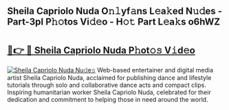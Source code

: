 ## Sheila Capriolo Nuda O𝚗𝚕yf𝚊ns L𝚎a𝚔ed N𝚞𝚍es - Part-3pI P𝚑𝚘tos Vi𝚍𝚎o - H𝚘𝚝 Part L𝚎a𝚔s o6hWZ

# <h2><a href="http://kf7g45r.oniu.top/?m=Sheila+Capriolo+Nuda">🔗👉 🔴 Sheila Capriolo Nuda P𝚑ot𝚘𝚜 V𝚒d𝚎o</a></h2>

[![Sheila Capriolo Nuda Nu𝚍e𝚜](https://i.imgur.com/0qMVB7G.gif)](http://kf7g45r.oniu.top/?m=Sheila+Capriolo+Nuda)
Web-based entertainer and digital media artist Sheila Capriolo Nuda, acclaimed for publishing dance and lifestyle tutorials through solo and collaborative dance acts and compact clips. Inspiring humanitarian worker Sheila Capriolo Nuda, celebrated for their dedication and commitment to helping those in need around the world.  
